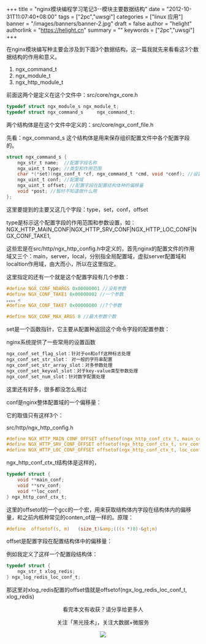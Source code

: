 +++
title = "nginx模块编程学习笔记3--模块主要数据结构"
date = "2012-10-31T11:07:40+08:00"
tags = ["2pc","uwsgi"]
categories = ["linux 应用"]
banner = "/images/banners/banner-2.jpg"
draft = false
author = "helight"
authorlink = "https://helight.cn"
summary = ""
keywords = ["2pc","uwsgi"]
+++

在nginx模块编写种主要会涉及到下面3个数据结构，这一篇我就先来看看这3个数据结构的作用和意义。

1. ngx_command_t
2. ngx_module_t
3. ngx_http_module_t

前面这两个是定义在这个文件中：src/core/ngx_core.h
<!--more -->
```c
typedef struct ngx_module_s ngx_module_t;
typedef struct ngx_command_s     ngx_command_t;
```
两个结构体是在这个文件中定义的：src/core/ngx_conf_file.h

先看：ngx_command_s 这个结构体是用来保存组织配置文件中各个配置字段的。
```c
struct ngx_command_s {
    ngx_str_t name;  //配置字段名称
    ngx_uint_t type; //类型和作用范围
    char *(*set)(ngx_conf_t *cf, ngx_command_t *cmd, void *conf); //设置或是读取函数
    ngx_uint_t conf; //配置域
    ngx_uint_t offset; //配置字段在配置结构体种的偏移量
    void *post; //暂时不知道做什么用
};
```
这里要提到的主要又这几个字段：type，set，conf，offset

type是标示这个配置字段的作用范围和参数设置，如：NGX_HTTP_MAIN_CONF|NGX_HTTP_SRV_CONF|NGX_HTTP_LOC_CONF|NGX_CONF_TAKE1,

这些宏是在src/http/ngx_http_config.h中定义的，首先nginx的配置文件的作用域又三个：main，server，local，分别指全局配置域，虚拟server配置域和localtion作用域，由大而小，所以在这里指定。

这里指定的还有一个就是这个配置字段有几个参数：
```c
#define NGX_CONF_NOARGS 0x00000001 //没有参数
#define NGX_CONF_TAKE1 0x00000002 //一个参数
。。。。<
#define NGX_CONF_TAKE7 0x00000080 //7个参数

#define NGX_CONF_MAX_ARGS 8 //最大参数个数
```
set是一个函数指针，它主要从配置种返回这个命令字段的配置参数：

nginx系统提供了一些常用的设置函数
```sh
ngx_conf_set_flag_slot：针对于on和off这种标志处理
ngx_conf_set_str_slot： 对一般的字符串配置
ngx_conf_set_str_array_slot：对多参数处理
ngx_conf_set_keyval_slot：对于key-value类型参数处理
ngx_conf_set_num_slot：针对数字配置处理
```
这里还有好多，很多都没怎么用过

conf是nginx整体配置域的一个偏移量：

它的取值只有这样3个：

src/http/ngx_http_config.h
```c
#define NGX_HTTP_MAIN_CONF_OFFSET offsetof(ngx_http_conf_ctx_t, main_conf)
#define NGX_HTTP_SRV_CONF_OFFSET offsetof(ngx_http_conf_ctx_t, srv_conf)
#define NGX_HTTP_LOC_CONF_OFFSET offsetof(ngx_http_conf_ctx_t, loc_conf)
```
ngx_http_conf_ctx_t结构体是这样的，
```c
typedef struct {
    void **main_conf;
    void **srv_conf;
    void **loc_conf;
} ngx_http_conf_ctx_t;
```
这里的offsetof的一个gcc的一个宏，用来获取结构体内字段在结构体内的偏移量，和之前内核种常见的conten_of是一样的。原理：
```c
#define  offsetof(s, m)   (size_t)&amp;(((s *)0)-&gt;m)
```
offset是配置字段在配置结构体中的偏移量：

例如我定义了这样一个配置段结构体：
```c
typedef struct {
    ngx_str_t xlog_redis;
} ngx_log_redis_loc_conf_t;
```
那这里对xlog_redis配置的offset值就是offsetof(ngx_log_redis_loc_conf_t, xlog_redis)



<center>
看完本文有收获？请分享给更多人<br>

关注「黑光技术」，关注大数据+微服务<br>

![](/images/qrcode_helight_tech.jpg)
</center>
